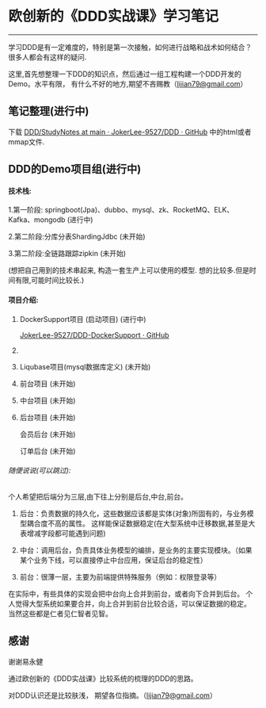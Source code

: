 # 欧创新的《DDD实战课》学习笔记

---

学习DDD是有一定难度的，特别是第一次接触，如何进行战略和战术如何结合？很多人都会有这样的疑问.



这里,首先想整理一下DDD的知识点，然后通过一组工程构建一个DDD开发的Demo。水平有限， 有什么不好的地方,期望不吝赐教（lijian79@gmail.com）



## 笔记整理(进行中)

下载 [DDD/StudyNotes at main · JokerLee-9527/DDD · GitHub](https://github.com/JokerLee-9527/DDD/tree/main/StudyNotes)  中的html或者mmap文件.



## DDD的Demo项目组(进行中)

#### 技术栈:

1.第一阶段: springboot(Jpa)、dubbo、mysql、zk、RocketMQ、ELK、Kafka、mongodb   (进行中)

2.第二阶段:分库分表ShardingJdbc   (未开始)

3.第二阶段:全链路跟踪zipkin  (未开始)

(想把自己用到的技术串起来, 构造一套生产上可以使用的模型. 想的比较多.但是时间有限,可能时间比较长.)

#### 项目介绍:

1. DockerSupport项目 (启动项目)  (进行中)
   
   [JokerLee-9527/DDD-DockerSupport · GitHub](https://github.com/JokerLee-9527/DDD-DockerSupport)

2. 

3. Liqubase项目(mysql数据库定义)   (未开始)

4. 前台项目   (未开始)

5. 中台项目  (未开始)

6. 后台项目  (未开始)
   
   会员后台  (未开始)
   
   订单后台  (未开始)

###### 随便说说(可以跳过):

个人希望把后端分为三层,由下往上分别是后台,中台,前台。

1. 后台：负责数据的持久化，这些数据应该都是实体(对象)所固有的，与业务模型耦合度不高的属性。
   这样能保证数据稳定(在大型系统中迁移数据,甚至是大表增减字段都可能遇到问题)

2. 中台：调用后台，负责具体业务模型的编排，是业务的主要实现模块。（如果某个业务下线，可以直接停止中台应用，保证后台的稳定性）

3. 前台：很薄一层，主要为前端提供特殊服务（例如：权限登录等）

在实际中，有些具体的实现会把中台向上合并到前台，或者向下合并到后台。
个人觉得大型系统如果要合并，向上合并到前台比较合适，可以保证数据的稳定。
当然这些都是仁者见仁智者见智。

## 感谢

谢谢易永健

通过欧创新的《DDD实战课》比较系统的梳理的DDD的思路。

对DDD认识还是比较肤浅， 期望各位指摘。（lijian79@gmail.com）